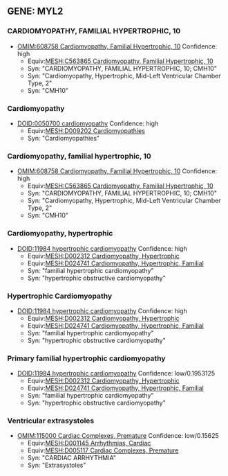 
## GENE: MYL2

### CARDIOMYOPATHY, FAMILIAL HYPERTROPHIC, 10
 * [OMIM:608758 Cardiomyopathy, Familial Hypertrophic, 10](http://beta.monarchinitiative.org/disease/OMIM:608758) Confidence: high
    * Equiv:[MESH:C563865 Cardiomyopathy, Familial Hypertrophic, 10](http://beta.monarchinitiative.org/disease/MESH:C563865)
    * Syn: "CARDIOMYOPATHY, FAMILIAL HYPERTROPHIC, 10; CMH10"
    * Syn: "Cardiomyopathy, Hypertrophic, Mid-Left Ventricular Chamber Type, 2"
    * Syn: "CMH10"

### Cardiomyopathy
 * [DOID:0050700 cardiomyopathy](http://beta.monarchinitiative.org/disease/DOID:0050700) Confidence: high
    * Equiv:[MESH:D009202 Cardiomyopathies](http://beta.monarchinitiative.org/disease/MESH:D009202)
    * Syn: "Cardiomyopathies"

### Cardiomyopathy, familial hypertrophic, 10
 * [OMIM:608758 Cardiomyopathy, Familial Hypertrophic, 10](http://beta.monarchinitiative.org/disease/OMIM:608758) Confidence: high
    * Equiv:[MESH:C563865 Cardiomyopathy, Familial Hypertrophic, 10](http://beta.monarchinitiative.org/disease/MESH:C563865)
    * Syn: "CARDIOMYOPATHY, FAMILIAL HYPERTROPHIC, 10; CMH10"
    * Syn: "Cardiomyopathy, Hypertrophic, Mid-Left Ventricular Chamber Type, 2"
    * Syn: "CMH10"

### Cardiomyopathy, hypertrophic
 * [DOID:11984 hypertrophic cardiomyopathy](http://beta.monarchinitiative.org/disease/DOID:11984) Confidence: high
    * Equiv:[MESH:D002312 Cardiomyopathy, Hypertrophic](http://beta.monarchinitiative.org/disease/MESH:D002312)
    * Equiv:[MESH:D024741 Cardiomyopathy, Hypertrophic, Familial](http://beta.monarchinitiative.org/disease/MESH:D024741)
    * Syn: "familial hypertrophic cardiomyopathy"
    * Syn: "hypertrophic obstructive cardiomyopathy"

### Hypertrophic Cardiomyopathy
 * [DOID:11984 hypertrophic cardiomyopathy](http://beta.monarchinitiative.org/disease/DOID:11984) Confidence: high
    * Equiv:[MESH:D002312 Cardiomyopathy, Hypertrophic](http://beta.monarchinitiative.org/disease/MESH:D002312)
    * Equiv:[MESH:D024741 Cardiomyopathy, Hypertrophic, Familial](http://beta.monarchinitiative.org/disease/MESH:D024741)
    * Syn: "familial hypertrophic cardiomyopathy"
    * Syn: "hypertrophic obstructive cardiomyopathy"

### Primary familial hypertrophic cardiomyopathy
 * [DOID:11984 hypertrophic cardiomyopathy](http://beta.monarchinitiative.org/disease/DOID:11984) Confidence: low/0.1953125
    * Equiv:[MESH:D002312 Cardiomyopathy, Hypertrophic](http://beta.monarchinitiative.org/disease/MESH:D002312)
    * Equiv:[MESH:D024741 Cardiomyopathy, Hypertrophic, Familial](http://beta.monarchinitiative.org/disease/MESH:D024741)
    * Syn: "familial hypertrophic cardiomyopathy"
    * Syn: "hypertrophic obstructive cardiomyopathy"

### Ventricular extrasystoles
 * [OMIM:115000 Cardiac Complexes, Premature](http://beta.monarchinitiative.org/disease/OMIM:115000) Confidence: low/0.15625
    * Equiv:[MESH:D001145 Arrhythmias, Cardiac](http://beta.monarchinitiative.org/disease/MESH:D001145)
    * Equiv:[MESH:D005117 Cardiac Complexes, Premature](http://beta.monarchinitiative.org/disease/MESH:D005117)
    * Syn: "CARDIAC ARRHYTHMIA"
    * Syn: "Extrasystoles"
